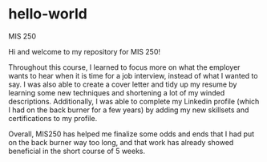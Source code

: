 # hello-world
MIS 250

Hi and welcome to my repository for MIS 250! 

Throughout this course, I learned to focus more on what the employer wants to hear when it is time for a job interview, instead of what I wanted to say. I was also able to create a cover letter and tidy up my resume by learning some new techniques and shortening a lot of my winded descriptions. Additionally, I was able to complete my Linkedin profile (which I had on the back burner for a few years) by adding my new skillsets and certifications to my profile.

Overall, MIS250 has helped me finalize some odds and ends that I had put on the back burner way too long, and that work has already showed beneficial in the short course of 5 weeks.

